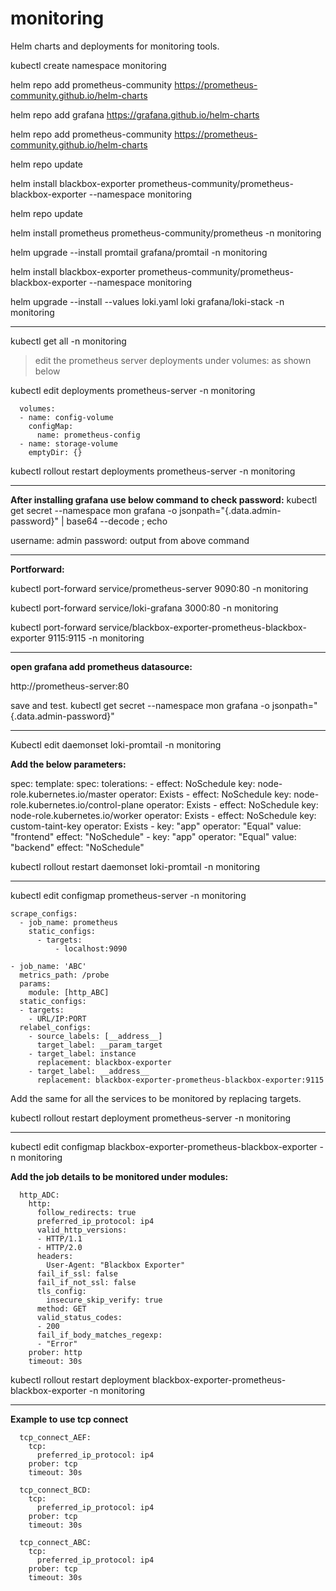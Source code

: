 # monitoring
Helm charts and deployments for monitoring tools.

kubectl create namespace monitoring

helm repo add prometheus-community https://prometheus-community.github.io/helm-charts

helm repo add grafana https://grafana.github.io/helm-charts

helm repo add prometheus-community https://prometheus-community.github.io/helm-charts

helm repo update

helm install blackbox-exporter prometheus-community/prometheus-blackbox-exporter --namespace monitoring

helm repo update

helm install prometheus prometheus-community/prometheus -n monitoring

helm upgrade --install promtail grafana/promtail -n monitoring

helm install blackbox-exporter prometheus-community/prometheus-blackbox-exporter --namespace monitoring

helm upgrade --install --values loki.yaml loki grafana/loki-stack -n monitoring

-----------------------------------------------------------
kubectl get all -n monitoring

> edit the prometheus server deployments under volumes: as shown below

kubectl edit deployments prometheus-server -n monitoring

      volumes:
      - name: config-volume
        configMap:
          name: prometheus-config
      - name: storage-volume
        emptyDir: {}
		
kubectl rollout restart deployments prometheus-server -n monitoring

----------------------------------------------------------------------------------------
**After installing grafana use below command to check password:**
kubectl get secret --namespace mon grafana -o jsonpath="{.data.admin-password}" | base64 --decode ; echo

username: admin
password: output from above command

-----------------------------------------------------------------------------------
**Portforward:**

kubectl port-forward service/prometheus-server 9090:80 -n monitoring

kubectl port-forward service/loki-grafana 3000:80 -n monitoring

kubectl port-forward service/blackbox-exporter-prometheus-blackbox-exporter 9115:9115 -n monitoring

--------------------------------------------------------------------------------------

**open grafana add prometheus datasource:**

http://prometheus-server:80

save and test.
kubectl get secret --namespace mon grafana -o jsonpath="{.data.admin-password}"

--------------------------------------------------------------------------------------------------------

Kubectl edit daemonset loki-promtail -n monitoring

**Add the below parameters:**

spec:
  template:
    spec:
      tolerations:
      - effect: NoSchedule
        key: node-role.kubernetes.io/master
        operator: Exists
      - effect: NoSchedule
        key: node-role.kubernetes.io/control-plane
        operator: Exists
      - effect: NoSchedule
        key: node-role.kubernetes.io/worker
        operator: Exists
      - effect: NoSchedule
        key: custom-taint-key
        operator: Exists
      - key: "app"
        operator: "Equal"
        value: "frontend"
        effect: "NoSchedule"
      - key: "app"
        operator: "Equal"
        value: "backend"
        effect: "NoSchedule"


kubectl rollout restart daemonset loki-promtail -n monitoring

------------------------------------------------------------------------------------------------

kubectl edit configmap prometheus-server -n monitoring

    scrape_configs:
      - job_name: prometheus
        static_configs:
          - targets:
              - localhost:9090

    - job_name: 'ABC'
      metrics_path: /probe
      params:
        module: [http_ABC]
      static_configs:
      - targets:
        - URL/IP:PORT
      relabel_configs:
        - source_labels: [__address__]
          target_label: __param_target
        - target_label: instance
          replacement: blackbox-exporter
        - target_label: __address__
          replacement: blackbox-exporter-prometheus-blackbox-exporter:9115


Add the same for all the services to be monitored by replacing targets.


kubectl rollout restart deployment prometheus-server -n monitoring

-----------------------------------------------------------------------------------------------------------

kubectl edit configmap blackbox-exporter-prometheus-blackbox-exporter -n monitoring

**Add the job details to be monitored under modules:**

      http_ADC:
        http:
          follow_redirects: true
          preferred_ip_protocol: ip4
          valid_http_versions:
          - HTTP/1.1
          - HTTP/2.0
          headers:
            User-Agent: "Blackbox Exporter"
          fail_if_ssl: false
          fail_if_not_ssl: false
          tls_config:
            insecure_skip_verify: true
          method: GET
          valid_status_codes:
          - 200
          fail_if_body_matches_regexp:
          - "Error"
        prober: http
        timeout: 30s


kubectl rollout restart deployment blackbox-exporter-prometheus-blackbox-exporter -n monitoring

---------------------------------------------------------------------------------------------------------------
**Example to use tcp connect**

      tcp_connect_AEF:
        tcp:
          preferred_ip_protocol: ip4
        prober: tcp
        timeout: 30s

      tcp_connect_BCD:
        tcp:
          preferred_ip_protocol: ip4
        prober: tcp
        timeout: 30s

      tcp_connect_ABC:
        tcp:
          preferred_ip_protocol: ip4
        prober: tcp
        timeout: 30s

